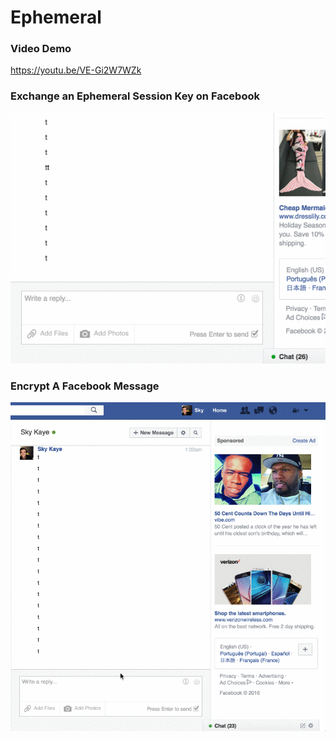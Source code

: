 # Ephemeral

### Video Demo
https://youtu.be/VE-Gi2W7WZk

### Exchange an Ephemeral Session Key on Facebook
![Encrypt Facebook Message](https://raw.githubusercontent.com/PseudoSky/Psypher/master/lib/img/key-exchange.gif)

### Encrypt A Facebook Message
![Encrypt Facebook Message](https://raw.githubusercontent.com/PseudoSky/Psypher/master/lib/img/encrypt-text.gif)

